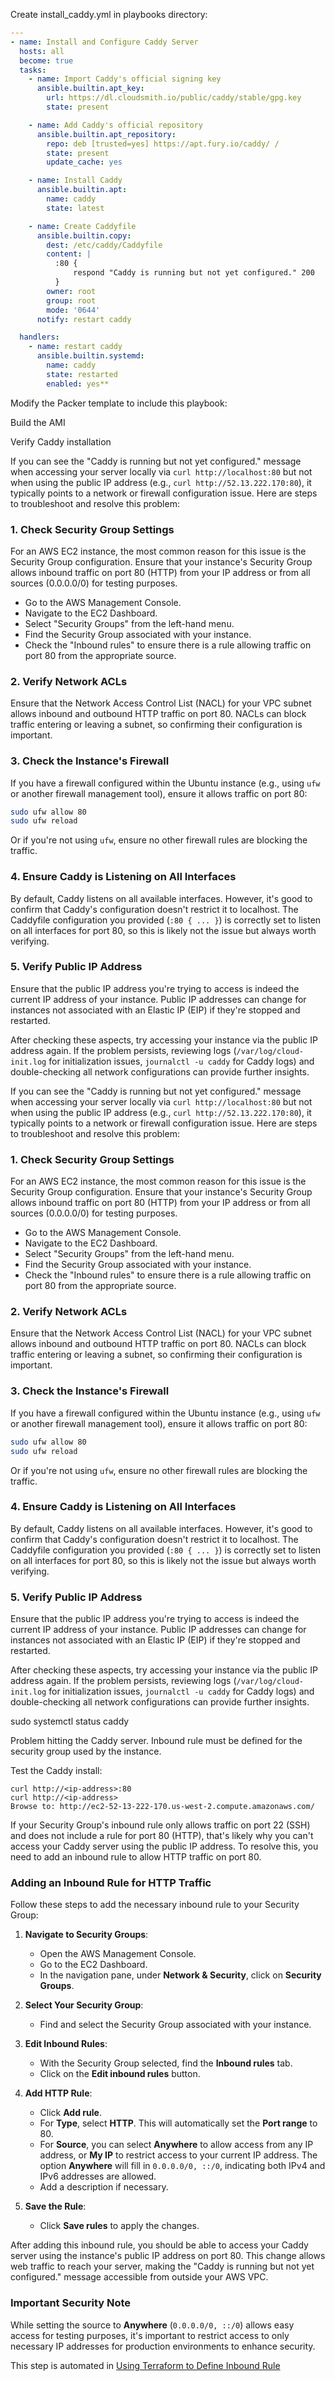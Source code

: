 
Create install_caddy.yml in playbooks directory:

```yml
---
- name: Install and Configure Caddy Server
  hosts: all
  become: true
  tasks:
    - name: Import Caddy's official signing key
      ansible.builtin.apt_key:
        url: https://dl.cloudsmith.io/public/caddy/stable/gpg.key
        state: present

    - name: Add Caddy's official repository
      ansible.builtin.apt_repository:
        repo: deb [trusted=yes] https://apt.fury.io/caddy/ /
        state: present
        update_cache: yes

    - name: Install Caddy
      ansible.builtin.apt:
        name: caddy
        state: latest

    - name: Create Caddyfile
      ansible.builtin.copy:
        dest: /etc/caddy/Caddyfile
        content: |
          :80 {
              respond "Caddy is running but not yet configured." 200
          }
        owner: root
        group: root
        mode: '0644'
      notify: restart caddy

  handlers:
    - name: restart caddy
      ansible.builtin.systemd:
        name: caddy
        state: restarted
        enabled: yes**
```

Modify the Packer template to include this playbook:

Build the AMI

Verify Caddy installation

If you can see the "Caddy is running but not yet configured." message when accessing your server locally via `curl http://localhost:80` but not when using the public IP address (e.g., `curl http://52.13.222.170:80`), it typically points to a network or firewall configuration issue. Here are steps to troubleshoot and resolve this problem:

### 1. Check Security Group Settings

For an AWS EC2 instance, the most common reason for this issue is the Security Group configuration. Ensure that your instance's Security Group allows inbound traffic on port 80 (HTTP) from your IP address or from all sources (0.0.0.0/0) for testing purposes.

- Go to the AWS Management Console.
- Navigate to the EC2 Dashboard.
- Select "Security Groups" from the left-hand menu.
- Find the Security Group associated with your instance.
- Check the "Inbound rules" to ensure there is a rule allowing traffic on port 80 from the appropriate source.

### 2. Verify Network ACLs

Ensure that the Network Access Control List (NACL) for your VPC subnet allows inbound and outbound HTTP traffic on port 80. NACLs can block traffic entering or leaving a subnet, so confirming their configuration is important.

### 3. Check the Instance's Firewall

If you have a firewall configured within the Ubuntu instance (e.g., using `ufw` or another firewall management tool), ensure it allows traffic on port 80:

```bash
sudo ufw allow 80
sudo ufw reload
```

Or if you're not using `ufw`, ensure no other firewall rules are blocking the traffic.

### 4. Ensure Caddy is Listening on All Interfaces

By default, Caddy listens on all available interfaces. However, it's good to confirm that Caddy's configuration doesn't restrict it to localhost. The Caddyfile configuration you provided (`:80 { ... }`) is correctly set to listen on all interfaces for port 80, so this is likely not the issue but always worth verifying.

### 5. Verify Public IP Address

Ensure that the public IP address you're trying to access is indeed the current IP address of your instance. Public IP addresses can change for instances not associated with an Elastic IP (EIP) if they're stopped and restarted.

After checking these aspects, try accessing your instance via the public IP address again. If the problem persists, reviewing logs (`/var/log/cloud-init.log` for initialization issues, `journalctl -u caddy` for Caddy logs) and double-checking all network configurations can provide further insights.

If you can see the "Caddy is running but not yet configured." message when accessing your server locally via `curl http://localhost:80` but not when using the public IP address (e.g., `curl http://52.13.222.170:80`), it typically points to a network or firewall configuration issue. Here are steps to troubleshoot and resolve this problem:

### 1. Check Security Group Settings

For an AWS EC2 instance, the most common reason for this issue is the Security Group configuration. Ensure that your instance's Security Group allows inbound traffic on port 80 (HTTP) from your IP address or from all sources (0.0.0.0/0) for testing purposes.

- Go to the AWS Management Console.
- Navigate to the EC2 Dashboard.
- Select "Security Groups" from the left-hand menu.
- Find the Security Group associated with your instance.
- Check the "Inbound rules" to ensure there is a rule allowing traffic on port 80 from the appropriate source.

### 2. Verify Network ACLs

Ensure that the Network Access Control List (NACL) for your VPC subnet allows inbound and outbound HTTP traffic on port 80. NACLs can block traffic entering or leaving a subnet, so confirming their configuration is important.

### 3. Check the Instance's Firewall

If you have a firewall configured within the Ubuntu instance (e.g., using `ufw` or another firewall management tool), ensure it allows traffic on port 80:

```bash
sudo ufw allow 80
sudo ufw reload
```

Or if you're not using `ufw`, ensure no other firewall rules are blocking the traffic.

### 4. Ensure Caddy is Listening on All Interfaces

By default, Caddy listens on all available interfaces. However, it's good to confirm that Caddy's configuration doesn't restrict it to localhost. The Caddyfile configuration you provided (`:80 { ... }`) is correctly set to listen on all interfaces for port 80, so this is likely not the issue but always worth verifying.

### 5. Verify Public IP Address

Ensure that the public IP address you're trying to access is indeed the current IP address of your instance. Public IP addresses can change for instances not associated with an Elastic IP (EIP) if they're stopped and restarted.

After checking these aspects, try accessing your instance via the public IP address again. If the problem persists, reviewing logs (`/var/log/cloud-init.log` for initialization issues, `journalctl -u caddy` for Caddy logs) and double-checking all network configurations can provide further insights.

sudo systemctl status caddy

Problem hitting the Caddy server. Inbound rule must be defined for the security group used by the instance.

Test the Caddy install:

```
curl http://<ip-address>:80
curl http://<ip-address>
Browse to: http://ec2-52-13-222-170.us-west-2.compute.amazonaws.com/
```

If your Security Group's inbound rule only allows traffic on port 22 (SSH) and does not include a rule for port 80 (HTTP), that's likely why you can't access your Caddy server using the public IP address. To resolve this, you need to add an inbound rule to allow HTTP traffic on port 80.

### Adding an Inbound Rule for HTTP Traffic

Follow these steps to add the necessary inbound rule to your Security Group:

1. **Navigate to Security Groups**:
   - Open the AWS Management Console.
   - Go to the EC2 Dashboard.
   - In the navigation pane, under **Network & Security**, click on **Security Groups**.

2. **Select Your Security Group**:
   - Find and select the Security Group associated with your instance.

3. **Edit Inbound Rules**:
   - With the Security Group selected, find the **Inbound rules** tab.
   - Click on the **Edit inbound rules** button.

4. **Add HTTP Rule**:
   - Click **Add rule**.
   - For **Type**, select **HTTP**. This will automatically set the **Port range** to 80.
   - For **Source**, you can select **Anywhere** to allow access from any IP address, or **My IP** to restrict access to your current IP address. The option **Anywhere** will fill in `0.0.0.0/0, ::/0`, indicating both IPv4 and IPv6 addresses are allowed.
   - Add a description if necessary.

5. **Save the Rule**:
   - Click **Save rules** to apply the changes.

After adding this inbound rule, you should be able to access your Caddy server using the instance's public IP address on port 80. This change allows web traffic to reach your server, making the "Caddy is running but not yet configured." message accessible from outside your AWS VPC.

### Important Security Note

While setting the source to **Anywhere** (`0.0.0.0/0, ::/0`) allows easy access for testing purposes, it's important to restrict access to only necessary IP addresses for production environments to enhance security.

This step is automated in [Using Terraform to Define Inbound Rule](./51.md)
